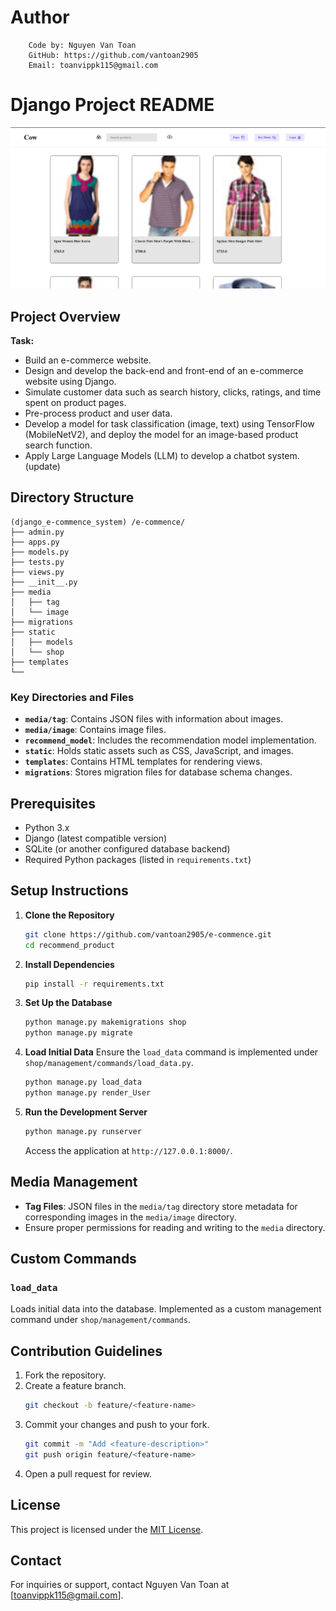 

# Author
```
    Code by: Nguyen Van Toan
    GitHub: https://github.com/vantoan2905
    Email: toanvippk115@gmail.com
```

# Django Project README
![Image](image.png)

## Project Overview
**Task:**
- Build an e-commerce website.
- Design and develop the back-end and front-end of an e-commerce website using Django.
- Simulate customer data such as search history, clicks, ratings, and time spent on product pages.
- Pre-process product and user data.
- Develop a model for task classification (image, text) using TensorFlow (MobileNetV2), and deploy the model for an image-based product search function. 
- Apply Large Language Models (LLM) to develop a chatbot system. (update)

## Directory Structure
```
(django_e-commence_system) /e-commence/
├── admin.py
├── apps.py
├── models.py
├── tests.py
├── views.py
├── __init__.py
├── media
│   ├── tag
│   └── image
├── migrations
├── static
│   ├── models
│   └── shop
├── templates
└── 
```

### Key Directories and Files
- **`media/tag`**: Contains JSON files with information about images.
- **`media/image`**: Contains image files.
- **`recommend_model`**: Includes the recommendation model implementation.
- **`static`**: Holds static assets such as CSS, JavaScript, and images.
- **`templates`**: Contains HTML templates for rendering views.
- **`migrations`**: Stores migration files for database schema changes.

## Prerequisites
- Python 3.x
- Django (latest compatible version)
- SQLite (or another configured database backend)
- Required Python packages (listed in `requirements.txt`)

## Setup Instructions

1. **Clone the Repository**
   ```bash
   git clone https://github.com/vantoan2905/e-commence.git
   cd recommend_product
   ```

2. **Install Dependencies**
   ```bash
   pip install -r requirements.txt
   ```

3. **Set Up the Database**
   ```bash
   python manage.py makemigrations shop
   python manage.py migrate
   ```

4. **Load Initial Data**
   Ensure the `load_data` command is implemented under `shop/management/commands/load_data.py`.
   ```bash
   python manage.py load_data
   python manage.py render_User
   ```

5. **Run the Development Server**
   ```bash
   python manage.py runserver
   ```
   Access the application at `http://127.0.0.1:8000/`.

## Media Management
- **Tag Files**: JSON files in the `media/tag` directory store metadata for corresponding images in the `media/image` directory.
- Ensure proper permissions for reading and writing to the `media` directory.

## Custom Commands
### `load_data`
Loads initial data into the database. Implemented as a custom management command under `shop/management/commands`.

## Contribution Guidelines
1. Fork the repository.
2. Create a feature branch.
   ```bash
   git checkout -b feature/<feature-name>
   ```
3. Commit your changes and push to your fork.
   ```bash
   git commit -m "Add <feature-description>"
   git push origin feature/<feature-name>
   ```
4. Open a pull request for review.

## License
This project is licensed under the [MIT License](LICENSE).

## Contact
For inquiries or support, contact Nguyen Van Toan at [toanvippk115@gmail.com].


